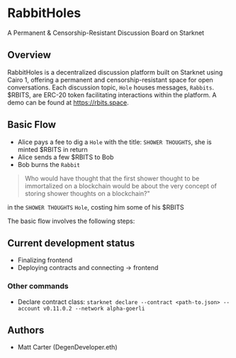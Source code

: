 # RabbitHoles

A Permanent & Censorship-Resistant Discussion Board on Starknet

## Overview

RabbitHoles is a decentralized discussion platform built on Starknet using Cairo 1, offering a permanent and censorship-resistant space for open conversations. Each discussion topic, `Hole` houses messages, `Rabbits`. $RBITS, are ERC-20 token facilitating interactions within the platform. A demo can be found at https://rbits.space.

## Basic Flow

- Alice pays a fee to dig a `Hole` with the title: `SHOWER THOUGHTS`, she is minted $RBITS in return
- Alice sends a few $RBITS to Bob
- Bob burns the `Rabbit`

> Who would have thought that the first shower thought to be immortalized on a blockchain would be about the very concept of storing shower thoughts on a blockchain?"

in the `SHOWER THOUGHTS` `Hole`, costing him some of his $RBITS

The basic flow involves the following steps:

## Current development status

- Finalizing frontend
- Deploying contracts and connecting -> frontend

### Other commands

- Declare contract class: `starknet declare --contract <path-to.json> --account v0.11.0.2 --network alpha-goerli`

## Authors

- Matt Carter (DegenDeveloper.eth)

